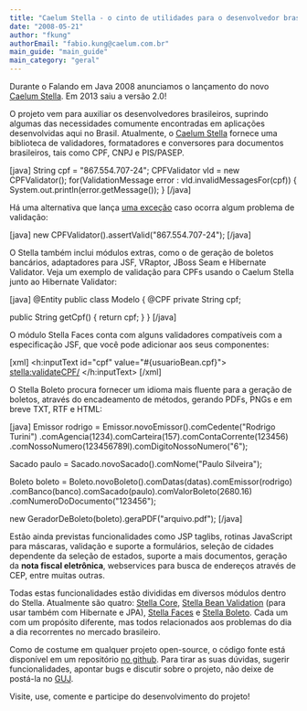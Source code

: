 ```yaml
---
title: "Caelum Stella - o cinto de utilidades para o desenvolvedor brasileiro"
date: "2008-05-21"
author: "fkung"
authorEmail: "fabio.kung@caelum.com.br"
main_guide: "main_guide"
main_category: "geral"
---
```


Durante o Falando em Java 2008 anunciamos o lançamento do novo [Caelum Stella](http://stella.caelum.com.br). Em 2013 saiu a versão 2.0!

O projeto vem para auxiliar os desenvolvedores brasileiros, suprindo algumas das necessidades comumente encontradas em aplicações desenvolvidas aqui no Brasil. Atualmente, o [Caelum Stella](http://stella.caelum.com.br) fornece uma biblioteca de validadores, formatadores e conversores para documentos brasileiros, tais como CPF, CNPJ e PIS/PASEP.

\[java\] String cpf = "867.554.707-24"; CPFValidator vld = new CPFValidator(); for(ValidationMessage error : vld.invalidMessagesFor(cpf)) { System.out.println(error.getMessage()); } \[/java\]

Há uma alternativa que lança [uma exceção](https://github.com/caelum/caelum-stella/wiki/Stella-Core) caso ocorra algum problema de validação:

\[java\] new CPFValidator().assertValid("867.554.707-24"); \[/java\]

O Stella também inclui módulos extras, como o de geração de boletos bancários, adaptadores para JSF, VRaptor, JBoss Seam e Hibernate Validator. Veja um exemplo de validação para CPFs usando o Caelum Stella junto ao Hibernate Validator:

\[java\] @Entity public class Modelo { @CPF private String cpf;

public String getCpf() { return cpf; } } \[/java\]

O módulo Stella Faces conta com alguns validadores compatíveis com a especificação JSF, que você pode adicionar aos seus componentes:

\[xml\] <h:inputText id="cpf" value="#{usuarioBean.cpf}"> <stella:validateCPF/> </h:inputText> \[/xml\]

O Stella Boleto procura fornecer um idioma mais fluente para a geração de boletos, através do encadeamento de métodos, gerando PDFs, PNGs e em breve TXT, RTF e HTML:

\[java\] Emissor rodrigo = Emissor.novoEmissor().comCedente("Rodrigo Turini") .comAgencia(1234).comCarteira(157).comContaCorrente(123456) .comNossoNumero(123456789l).comDigitoNossoNumero("6");

Sacado paulo = Sacado.novoSacado().comNome("Paulo Silveira");

Boleto boleto = Boleto.novoBoleto().comDatas(datas).comEmissor(rodrigo) .comBanco(banco).comSacado(paulo).comValorBoleto(2680.16) .comNumeroDoDocumento("123456");

new GeradorDeBoleto(boleto).geraPDF("arquivo.pdf"); \[/java\]

Estão ainda previstas funcionalidades como JSP taglibs, rotinas JavaScript para máscaras, validação e suporte a formulários, seleção de cidades dependente da seleção de estados, suporte a mais documentos, geração da **nota fiscal eletrônica**, webservices para busca de endereços através de CEP, entre muitas outras.

Todas estas funcionalidades estão divididas em diversos módulos dentro do Stella. Atualmente são quatro: [Stella Core](https://github.com/caelum/caelum-stella/wiki/Stella-Core), [Stella Bean Validation](https://github.com/caelum/caelum-stella/wiki/stella-bean-validation) (para usar também com Hibernate e JPA), [Stella Faces](https://github.com/caelum/caelum-stella/wiki/Stella-faces) e [Stella Boleto](https://github.com/caelum/caelum-stella/wiki/Stella-boleto). Cada um com um propósito diferente, mas todos relacionados aos problemas do dia a dia recorrentes no mercado brasileiro.

Como de costume em qualquer projeto open-source, o código fonte está disponível em um repositório [no github](https://github.com/caelum/caelum-stella/). Para tirar as suas dúvidas, sugerir funcionalidades, apontar bugs e discutir sobre o projeto, não deixe de postá-la no [GUJ](http://www.guj.com.br).

Visite, use, comente e participe do desenvolvimento do projeto!
